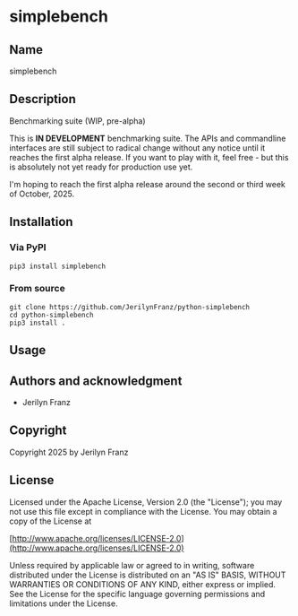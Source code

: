 # simplebench

## Name

simplebench

## Description

Benchmarking suite (WIP, pre-alpha)

This is **IN DEVELOPMENT** benchmarking suite. The APIs and commandline interfaces are still subject to radical change without any notice until
it reaches the first alpha release. If you want to play with it, feel free - but this is absolutely not yet ready for production use yet.

I'm hoping to reach the first alpha release around the second or third week of October, 2025.

## Installation

### Via PyPI

```shell
pip3 install simplebench
```

### From source

```shell
git clone https://github.com/JerilynFranz/python-simplebench
cd python-simplebench
pip3 install .
```

## Usage

## Authors and acknowledgment

- Jerilyn Franz

## Copyright

Copyright 2025 by Jerilyn Franz

## License

Licensed under the Apache License, Version 2.0 (the "License");
you may not use this file except in compliance with the License.
You may obtain a copy of the License at

[http://www.apache.org/licenses/LICENSE-2.0](http://www.apache.org/licenses/LICENSE-2.0)

Unless required by applicable law or agreed to in writing, software
distributed under the License is distributed on an "AS IS" BASIS,
WITHOUT WARRANTIES OR CONDITIONS OF ANY KIND, either express or implied.
See the License for the specific language governing permissions and
limitations under the License.
